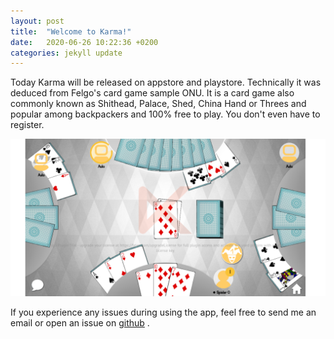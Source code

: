 ```yaml
---
layout: post
title:  "Welcome to Karma!"
date:   2020-06-26 10:22:36 +0200
categories: jekyll update
---
```

Today Karma will be released on appstore and playstore. Technically it was deduced from Felgo's card game sample ONU. It is a card game also commonly known as Shithead, Palace, Shed, China Hand or Threes and popular among backpackers and 100% free to play. You don't even have to register.

![Karma screenshot](/assets/screenshot.png)

If you experience any issues during using the app, feel free to send me an email or open an issue on [github][github-karma] .

[github-karma]: https://github.com/pettaa123/Karma
